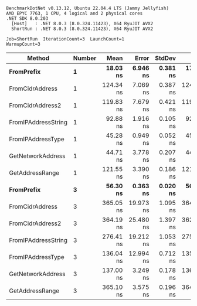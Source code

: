 ```

BenchmarkDotNet v0.13.12, Ubuntu 22.04.4 LTS (Jammy Jellyfish)
AMD EPYC 7763, 1 CPU, 4 logical and 2 physical cores
.NET SDK 8.0.203
  [Host]   : .NET 8.0.3 (8.0.324.11423), X64 RyuJIT AVX2
  ShortRun : .NET 8.0.3 (8.0.324.11423), X64 RyuJIT AVX2

Job=ShortRun  IterationCount=3  LaunchCount=1  
WarmupCount=3  

```
| Method              | Number | Mean      | Error     | StdDev   | Min       | Max       | Gen0   | Allocated |
|-------------------- |------- |----------:|----------:|---------:|----------:|----------:|-------:|----------:|
| **FromPrefix**          | **1**      |  **18.03 ns** |  **6.946 ns** | **0.381 ns** |  **17.76 ns** |  **18.46 ns** | **0.0007** |      **56 B** |
| FromCidrAddress     | 1      | 124.34 ns |  7.069 ns | 0.387 ns | 124.00 ns | 124.76 ns | 0.0012 |     112 B |
| FromCidrAddress2    | 1      | 119.83 ns |  7.679 ns | 0.421 ns | 119.35 ns | 120.14 ns | 0.0012 |     112 B |
| FromIPAddressString | 1      |  92.88 ns |  1.916 ns | 0.105 ns |  92.78 ns |  92.99 ns | 0.0006 |      56 B |
| FromIPAddressType   | 1      |  45.28 ns |  0.949 ns | 0.052 ns |  45.23 ns |  45.34 ns | 0.0010 |      88 B |
| GetNetworkAddress   | 1      |  44.71 ns |  3.778 ns | 0.207 ns |  44.52 ns |  44.93 ns | 0.0007 |      56 B |
| GetAddressRange     | 1      | 121.55 ns |  3.390 ns | 0.186 ns | 121.34 ns | 121.71 ns | 0.0019 |     168 B |
| **FromPrefix**          | **3**      |  **56.30 ns** |  **0.363 ns** | **0.020 ns** |  **56.28 ns** |  **56.32 ns** | **0.0020** |     **168 B** |
| FromCidrAddress     | 3      | 365.05 ns | 19.973 ns | 1.095 ns | 364.38 ns | 366.31 ns | 0.0038 |     336 B |
| FromCidrAddress2    | 3      | 364.19 ns | 25.480 ns | 1.397 ns | 362.66 ns | 365.39 ns | 0.0038 |     336 B |
| FromIPAddressString | 3      | 276.41 ns | 19.212 ns | 1.053 ns | 275.47 ns | 277.55 ns | 0.0019 |     168 B |
| FromIPAddressType   | 3      | 136.04 ns | 12.994 ns | 0.712 ns | 135.60 ns | 136.86 ns | 0.0031 |     264 B |
| GetNetworkAddress   | 3      | 137.00 ns |  3.249 ns | 0.178 ns | 136.82 ns | 137.18 ns | 0.0019 |     168 B |
| GetAddressRange     | 3      | 365.10 ns |  3.575 ns | 0.196 ns | 364.88 ns | 365.23 ns | 0.0057 |     504 B |
